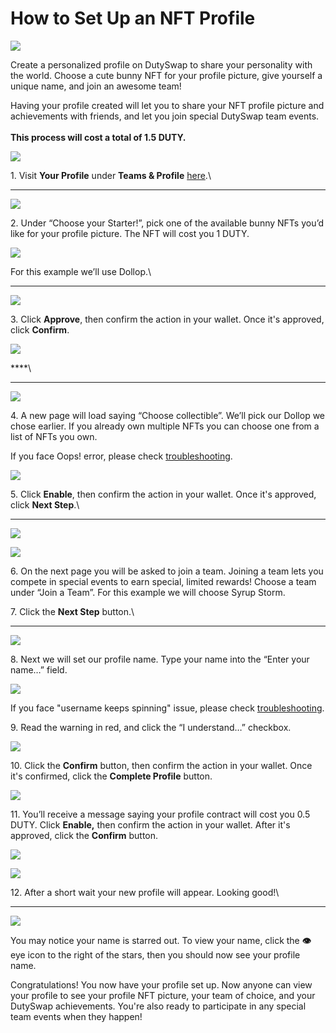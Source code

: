 # How to Set Up an NFT Profile

![](../../.gitbook/assets/how-to-nft-profiles-header.png)

Create a personalized profile on DutySwap to share your personality with the world. Choose a cute bunny NFT for your profile picture, give yourself a unique name, and join an awesome team!

Having your profile created will let you to share your NFT profile picture and achievements with friends, and let you join special DutySwap team events.\
\
**This process will cost a total of 1.5 DUTY.**

![](<../../.gitbook/assets/image (160).png>)

1\. Visit **Your Profile** under **Teams & Profile** [here](https://duty.exchange/profile).\
****

![](<../../.gitbook/assets/image (159).png>)

2\. Under “Choose your Starter!”, pick one of the available bunny NFTs you’d like for your profile picture. The NFT will cost you 1 DUTY.

![](<../../.gitbook/assets/image (162).png>)

For this example we’ll use Dollop.\
****

![](<../../.gitbook/assets/image (163).png>)

3\. Click **Approve**, then confirm the action in your wallet. Once it's approved, click **Confirm**.

![](<../../.gitbook/assets/image (165).png>)

****\
****

![](<../../.gitbook/assets/image (166) (1) (1) (1) (1) (1) (1) (1) (1) (1) (1).png>)

4\. A new page will load saying “Choose collectible”. We’ll pick our Dollop we chose earlier. If you already own multiple NFTs you can choose one from a list of NFTs you own.

If you face Oops! error, please check [troubleshooting](https://docs.duty.exchange/help/troubleshooting#oops-we-couldnt-find-any-duty-collectibles-in-your-wallet).

![](<../../.gitbook/assets/image (169).png>)

5\. Click **Enable**, then confirm the action in your wallet. Once it's approved, click **Next Step**.\
****

![](<../../.gitbook/assets/image (170).png>)

![](<../../.gitbook/assets/image (171).png>)

6\. On the next page you will be asked to join a team. Joining a team lets you compete in special events to earn special, limited rewards! Choose a team under “Join a Team”. For this example we will choose Syrup Storm.

7\. Click the **Next Step** button.\
****

![](<../../.gitbook/assets/image (173).png>)

8\. Next we will set our profile name. Type your name into the “Enter your name…” field.

![](<../../.gitbook/assets/image (174).png>)

If you face "username keeps spinning" issue, please check [troubleshooting](https://docs.duty.exchange/help/troubleshooting#checking-username-keeps-spinning).

9\. Read the warning in red, and click the “I understand…” checkbox.

![](<../../.gitbook/assets/image (175).png>)

10\. Click the **Confirm** button, then confirm the action in your wallet. Once it's confirmed, click the **Complete Profile** button.

![](<../../.gitbook/assets/image (176).png>)

11\. You’ll receive a message saying your profile contract will cost you 0.5 DUTY. Click **Enable,** then confirm the action in your wallet. After it's approved, click the **Confirm** button.

![](<../../.gitbook/assets/image (178).png>)

![](<../../.gitbook/assets/image (179).png>)

12\. After a short wait your new profile will appear. Looking good!\
****

![](<../../.gitbook/assets/image (180).png>)

You may notice your name is starred out. To view your name, click the **👁** eye icon to the right of the stars, then you should now see your profile name.

Congratulations! You now have your profile set up. Now anyone can view your profile to see your profile NFT picture, your team of choice, and your DutySwap achievements. You're also ready to participate in any special team events when they happen!
